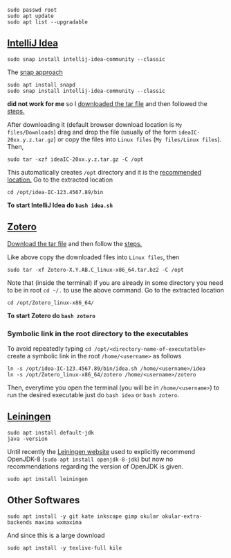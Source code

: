 ```
sudo passwd root
sudo apt update
sudo apt list --upgradable
```
## [IntelliJ Idea](https://www.jetbrains.com/idea/download/#section=linux)
```
sudo snap install intellij-idea-community --classic
```
The [snap approach](https://www.jetbrains.com/help/idea/installation-guide.html#snap)
```
sudo apt install snapd
sudo snap install intellij-idea-community --classic
```
**did not work for me** so I [downloaded the tar file](https://www.jetbrains.com/idea/download/#section=linux) and then followed the [steps.](https://www.jetbrains.com/help/idea/installation-guide.html#standalone)

After downloading it (default browser download location is `My files/Downloads`) drag and drop the file (usually of the form `ideaIC-20xx.y.z.tar.gz`) or copy the files into `Linux files` (`My files/Linux files`).
Then,
```
sudo tar -xzf ideaIC-20xx.y.z.tar.gz -C /opt
```
This automatically creates `/opt` directory and it is the [recommended location.](https://www.jetbrains.com/help/idea/installation-guide.html#standalone)
Go to the extracted location
```
cd /opt/idea-IC-123.4567.89/bin
```
**To start IntelliJ Idea do `bash idea.sh`**

## [Zotero](https://www.zotero.org/download/)

[Download the tar file](https://www.zotero.org/download/) and then follow the [steps.](https://www.zotero.org/support/installation)

Like above copy the downloaded files into `Linux files`, then
```
sudo tar -xf Zotero-X.Y.AB.C_linux-x86_64.tar.bz2 -C /opt
```
Note that (inside the terminal) if you are already in some directory you need to be in root `cd ~/.` to use the above command.
Go to the extracted location
```
cd /opt/Zotero_linux-x86_64/
```
**To start Zotero do `bash zotero`**

### Symbolic link in the root directory to the executables

To avoid repeatedly typing `cd /opt/<directory-name-of-executatble>` create a symbolic link in the root `/home/<username>` as follows
```
ln -s /opt/idea-IC-123.4567.89/bin/idea.sh /home/<username>/idea
ln -s /opt/Zotero_linux-x86_64/zotero /home/<username>/zotero
```
Then, everytime you open the terminal (you will be in `/home/<username>`) to run the desired executable just do `bash idea` or `bash zotero`.

## [Leiningen](https://leiningen.org/)
```
sudo apt install default-jdk
java -version
```
Until recently the [Leiningen website](https://leiningen.org/) used to explicitly recommend OpenJDK-8 (`sudo apt install openjdk-8-jdk`) but now no recommendations regarding the version of OpenJDK is given.
```
sudo apt install leiningen
```

## Other Softwares
```
sudo apt install -y git kate inkscape gimp okular okular-extra-backends maxima wxmaxima
```
And since this is a large download
```
sudo apt install -y texlive-full kile
```
